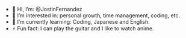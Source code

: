 - 👋 Hi, I’m: @JostinFernandez
- 👀 I’m interested in: personal growth, time management, coding, etc.
- 🌱 I’m currently learning: Coding, Japanese and English.
- ⚡ Fun fact: I can play the guitar and I like to watch anime.

<!---
JostinFernandez/JostinFernandez is a ✨ special ✨ repository because its `README.md` (this file) appears on your GitHub profile.
You can click the Preview link to take a look at your changes.
--->
